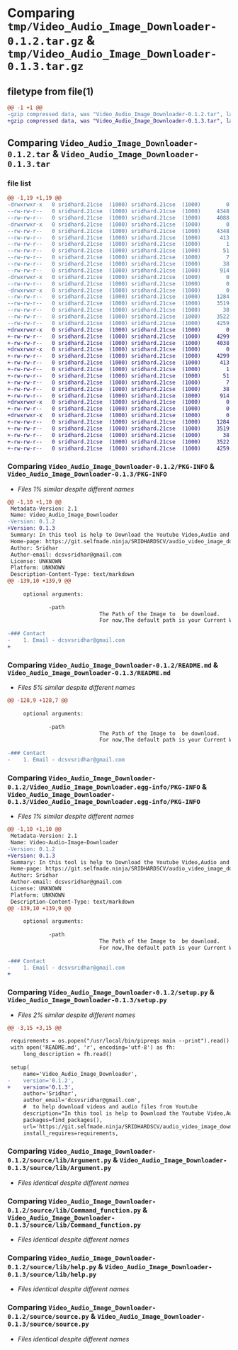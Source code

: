 # Comparing `tmp/Video_Audio_Image_Downloader-0.1.2.tar.gz` & `tmp/Video_Audio_Image_Downloader-0.1.3.tar.gz`

## filetype from file(1)

```diff
@@ -1 +1 @@
-gzip compressed data, was "Video_Audio_Image_Downloader-0.1.2.tar", last modified: Tue Apr 25 16:54:36 2023, max compression
+gzip compressed data, was "Video_Audio_Image_Downloader-0.1.3.tar", last modified: Tue Apr 25 16:59:51 2023, max compression
```

## Comparing `Video_Audio_Image_Downloader-0.1.2.tar` & `Video_Audio_Image_Downloader-0.1.3.tar`

### file list

```diff
@@ -1,19 +1,19 @@
-drwxrwxr-x   0 sridhard.21cse  (1000) sridhard.21cse  (1000)        0 2023-04-25 16:54:36.874502 Video_Audio_Image_Downloader-0.1.2/
--rw-rw-r--   0 sridhard.21cse  (1000) sridhard.21cse  (1000)     4348 2023-04-25 16:54:36.874502 Video_Audio_Image_Downloader-0.1.2/PKG-INFO
--rw-rw-r--   0 sridhard.21cse  (1000) sridhard.21cse  (1000)     4088 2023-04-25 16:54:26.000000 Video_Audio_Image_Downloader-0.1.2/README.md
-drwxrwxr-x   0 sridhard.21cse  (1000) sridhard.21cse  (1000)        0 2023-04-25 16:54:36.874502 Video_Audio_Image_Downloader-0.1.2/Video_Audio_Image_Downloader.egg-info/
--rw-rw-r--   0 sridhard.21cse  (1000) sridhard.21cse  (1000)     4348 2023-04-25 16:54:36.000000 Video_Audio_Image_Downloader-0.1.2/Video_Audio_Image_Downloader.egg-info/PKG-INFO
--rw-rw-r--   0 sridhard.21cse  (1000) sridhard.21cse  (1000)      413 2023-04-25 16:54:36.000000 Video_Audio_Image_Downloader-0.1.2/Video_Audio_Image_Downloader.egg-info/SOURCES.txt
--rw-rw-r--   0 sridhard.21cse  (1000) sridhard.21cse  (1000)        1 2023-04-25 16:54:36.000000 Video_Audio_Image_Downloader-0.1.2/Video_Audio_Image_Downloader.egg-info/dependency_links.txt
--rw-rw-r--   0 sridhard.21cse  (1000) sridhard.21cse  (1000)       51 2023-04-25 16:54:36.000000 Video_Audio_Image_Downloader-0.1.2/Video_Audio_Image_Downloader.egg-info/entry_points.txt
--rw-rw-r--   0 sridhard.21cse  (1000) sridhard.21cse  (1000)        7 2023-04-25 16:54:36.000000 Video_Audio_Image_Downloader-0.1.2/Video_Audio_Image_Downloader.egg-info/top_level.txt
--rw-rw-r--   0 sridhard.21cse  (1000) sridhard.21cse  (1000)       38 2023-04-25 16:54:36.874502 Video_Audio_Image_Downloader-0.1.2/setup.cfg
--rw-rw-r--   0 sridhard.21cse  (1000) sridhard.21cse  (1000)      914 2023-04-25 16:54:32.000000 Video_Audio_Image_Downloader-0.1.2/setup.py
-drwxrwxr-x   0 sridhard.21cse  (1000) sridhard.21cse  (1000)        0 2023-04-25 16:54:36.874502 Video_Audio_Image_Downloader-0.1.2/source/
--rw-rw-r--   0 sridhard.21cse  (1000) sridhard.21cse  (1000)        0 2023-04-25 16:22:38.000000 Video_Audio_Image_Downloader-0.1.2/source/__init__.py
-drwxrwxr-x   0 sridhard.21cse  (1000) sridhard.21cse  (1000)        0 2023-04-25 16:54:36.874502 Video_Audio_Image_Downloader-0.1.2/source/lib/
--rw-rw-r--   0 sridhard.21cse  (1000) sridhard.21cse  (1000)     1284 2023-04-25 16:22:38.000000 Video_Audio_Image_Downloader-0.1.2/source/lib/Argument.py
--rw-rw-r--   0 sridhard.21cse  (1000) sridhard.21cse  (1000)     3519 2023-04-25 16:38:31.000000 Video_Audio_Image_Downloader-0.1.2/source/lib/Command_function.py
--rw-rw-r--   0 sridhard.21cse  (1000) sridhard.21cse  (1000)       38 2023-04-25 16:22:38.000000 Video_Audio_Image_Downloader-0.1.2/source/lib/__init__.py
--rw-rw-r--   0 sridhard.21cse  (1000) sridhard.21cse  (1000)     3522 2023-04-25 16:41:22.000000 Video_Audio_Image_Downloader-0.1.2/source/lib/help.py
--rw-rw-r--   0 sridhard.21cse  (1000) sridhard.21cse  (1000)     4259 2023-04-25 16:38:39.000000 Video_Audio_Image_Downloader-0.1.2/source/source.py
+drwxrwxr-x   0 sridhard.21cse  (1000) sridhard.21cse  (1000)        0 2023-04-25 16:59:51.727624 Video_Audio_Image_Downloader-0.1.3/
+-rw-rw-r--   0 sridhard.21cse  (1000) sridhard.21cse  (1000)     4299 2023-04-25 16:59:51.727624 Video_Audio_Image_Downloader-0.1.3/PKG-INFO
+-rw-rw-r--   0 sridhard.21cse  (1000) sridhard.21cse  (1000)     4038 2023-04-25 16:57:56.000000 Video_Audio_Image_Downloader-0.1.3/README.md
+drwxrwxr-x   0 sridhard.21cse  (1000) sridhard.21cse  (1000)        0 2023-04-25 16:59:51.723624 Video_Audio_Image_Downloader-0.1.3/Video_Audio_Image_Downloader.egg-info/
+-rw-rw-r--   0 sridhard.21cse  (1000) sridhard.21cse  (1000)     4299 2023-04-25 16:59:51.000000 Video_Audio_Image_Downloader-0.1.3/Video_Audio_Image_Downloader.egg-info/PKG-INFO
+-rw-rw-r--   0 sridhard.21cse  (1000) sridhard.21cse  (1000)      413 2023-04-25 16:59:51.000000 Video_Audio_Image_Downloader-0.1.3/Video_Audio_Image_Downloader.egg-info/SOURCES.txt
+-rw-rw-r--   0 sridhard.21cse  (1000) sridhard.21cse  (1000)        1 2023-04-25 16:59:51.000000 Video_Audio_Image_Downloader-0.1.3/Video_Audio_Image_Downloader.egg-info/dependency_links.txt
+-rw-rw-r--   0 sridhard.21cse  (1000) sridhard.21cse  (1000)       51 2023-04-25 16:59:51.000000 Video_Audio_Image_Downloader-0.1.3/Video_Audio_Image_Downloader.egg-info/entry_points.txt
+-rw-rw-r--   0 sridhard.21cse  (1000) sridhard.21cse  (1000)        7 2023-04-25 16:59:51.000000 Video_Audio_Image_Downloader-0.1.3/Video_Audio_Image_Downloader.egg-info/top_level.txt
+-rw-rw-r--   0 sridhard.21cse  (1000) sridhard.21cse  (1000)       38 2023-04-25 16:59:51.727624 Video_Audio_Image_Downloader-0.1.3/setup.cfg
+-rw-rw-r--   0 sridhard.21cse  (1000) sridhard.21cse  (1000)      914 2023-04-25 16:59:36.000000 Video_Audio_Image_Downloader-0.1.3/setup.py
+drwxrwxr-x   0 sridhard.21cse  (1000) sridhard.21cse  (1000)        0 2023-04-25 16:59:51.727624 Video_Audio_Image_Downloader-0.1.3/source/
+-rw-rw-r--   0 sridhard.21cse  (1000) sridhard.21cse  (1000)        0 2023-04-25 16:22:38.000000 Video_Audio_Image_Downloader-0.1.3/source/__init__.py
+drwxrwxr-x   0 sridhard.21cse  (1000) sridhard.21cse  (1000)        0 2023-04-25 16:59:51.727624 Video_Audio_Image_Downloader-0.1.3/source/lib/
+-rw-rw-r--   0 sridhard.21cse  (1000) sridhard.21cse  (1000)     1284 2023-04-25 16:22:38.000000 Video_Audio_Image_Downloader-0.1.3/source/lib/Argument.py
+-rw-rw-r--   0 sridhard.21cse  (1000) sridhard.21cse  (1000)     3519 2023-04-25 16:38:31.000000 Video_Audio_Image_Downloader-0.1.3/source/lib/Command_function.py
+-rw-rw-r--   0 sridhard.21cse  (1000) sridhard.21cse  (1000)       38 2023-04-25 16:22:38.000000 Video_Audio_Image_Downloader-0.1.3/source/lib/__init__.py
+-rw-rw-r--   0 sridhard.21cse  (1000) sridhard.21cse  (1000)     3522 2023-04-25 16:41:22.000000 Video_Audio_Image_Downloader-0.1.3/source/lib/help.py
+-rw-rw-r--   0 sridhard.21cse  (1000) sridhard.21cse  (1000)     4259 2023-04-25 16:38:39.000000 Video_Audio_Image_Downloader-0.1.3/source/source.py
```

### Comparing `Video_Audio_Image_Downloader-0.1.2/PKG-INFO` & `Video_Audio_Image_Downloader-0.1.3/PKG-INFO`

 * *Files 1% similar despite different names*

```diff
@@ -1,10 +1,10 @@
 Metadata-Version: 2.1
 Name: Video_Audio_Image_Downloader
-Version: 0.1.2
+Version: 0.1.3
 Summary: In this tool is help to Download the Youtube Video,Audio and Any type of Google and other site's Images
 Home-page: https://git.selfmade.ninja/SRIDHARDSCV/audio_video_image_downloder-1
 Author: Sridhar
 Author-email: dcsvsridhar@gmail.com
 License: UNKNOWN
 Platform: UNKNOWN
 Description-Content-Type: text/markdown
@@ -139,10 +139,9 @@
 
     optional arguments:
 
             -path           
                             The Path of the Image to  be download.
                             For now,The default path is your Current Working Directory
 
-### Contact 
-    1. Email - dcsvsridhar@gmail.com
+
```

### Comparing `Video_Audio_Image_Downloader-0.1.2/README.md` & `Video_Audio_Image_Downloader-0.1.3/README.md`

 * *Files 5% similar despite different names*

```diff
@@ -128,9 +128,7 @@
 
     optional arguments:
 
             -path           
                             The Path of the Image to  be download.
                             For now,The default path is your Current Working Directory
 
-### Contact 
-    1. Email - dcsvsridhar@gmail.com
```

### Comparing `Video_Audio_Image_Downloader-0.1.2/Video_Audio_Image_Downloader.egg-info/PKG-INFO` & `Video_Audio_Image_Downloader-0.1.3/Video_Audio_Image_Downloader.egg-info/PKG-INFO`

 * *Files 1% similar despite different names*

```diff
@@ -1,10 +1,10 @@
 Metadata-Version: 2.1
 Name: Video-Audio-Image-Downloader
-Version: 0.1.2
+Version: 0.1.3
 Summary: In this tool is help to Download the Youtube Video,Audio and Any type of Google and other site's Images
 Home-page: https://git.selfmade.ninja/SRIDHARDSCV/audio_video_image_downloder-1
 Author: Sridhar
 Author-email: dcsvsridhar@gmail.com
 License: UNKNOWN
 Platform: UNKNOWN
 Description-Content-Type: text/markdown
@@ -139,10 +139,9 @@
 
     optional arguments:
 
             -path           
                             The Path of the Image to  be download.
                             For now,The default path is your Current Working Directory
 
-### Contact 
-    1. Email - dcsvsridhar@gmail.com
+
```

### Comparing `Video_Audio_Image_Downloader-0.1.2/setup.py` & `Video_Audio_Image_Downloader-0.1.3/setup.py`

 * *Files 2% similar despite different names*

```diff
@@ -3,15 +3,15 @@
 
 requirements = os.popen("/usr/local/bin/pipreqs main --print").read().splitlines()
 with open('README.md', 'r', encoding='utf-8') as fh:
     long_description = fh.read()
 
 setup(
     name='Video_Audio_Image_Downloader',
-    version='0.1.2',
+    version='0.1.3',
     author='Sridhar',
     author_email='dcsvsridhar@gmail.com',
     #  to help download videos and audio files from Youtube
     description="In this tool is help to Download the Youtube Video,Audio and Any type of Google and other site's Images",
     packages=find_packages(),
     url='https://git.selfmade.ninja/SRIDHARDSCV/audio_video_image_downloder-1',
     install_requires=requirements,
```

### Comparing `Video_Audio_Image_Downloader-0.1.2/source/lib/Argument.py` & `Video_Audio_Image_Downloader-0.1.3/source/lib/Argument.py`

 * *Files identical despite different names*

### Comparing `Video_Audio_Image_Downloader-0.1.2/source/lib/Command_function.py` & `Video_Audio_Image_Downloader-0.1.3/source/lib/Command_function.py`

 * *Files identical despite different names*

### Comparing `Video_Audio_Image_Downloader-0.1.2/source/lib/help.py` & `Video_Audio_Image_Downloader-0.1.3/source/lib/help.py`

 * *Files identical despite different names*

### Comparing `Video_Audio_Image_Downloader-0.1.2/source/source.py` & `Video_Audio_Image_Downloader-0.1.3/source/source.py`

 * *Files identical despite different names*

